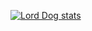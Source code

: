 
[![Lord Dog stats](https://github-readme-stats.vercel.app/api?username=LordDog52)](https://github.com/LordDog52/About-me)
